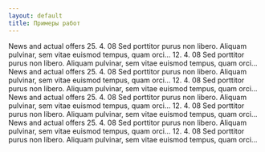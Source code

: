```yaml
---
layout: default
title: Примеры работ
---
```

News and actual offers
25. 4. 08
Sed porttitor purus non libero. Aliquam pulvinar, sem vitae euismod tempus, quam orci…
12. 4. 08
Sed porttitor purus non libero. Aliquam pulvinar, sem vitae euismod tempus, quam orci…
News and actual offers
25. 4. 08
Sed porttitor purus non libero. Aliquam pulvinar, sem vitae euismod tempus, quam orci…
12. 4. 08
Sed porttitor purus non libero. Aliquam pulvinar, sem vitae euismod tempus, quam orci…
News and actual offers
25. 4. 08
Sed porttitor purus non libero. Aliquam pulvinar, sem vitae euismod tempus, quam orci…
12. 4. 08
Sed porttitor purus non libero. Aliquam pulvinar, sem vitae euismod tempus, quam orci…
News and actual offers
25. 4. 08
Sed porttitor purus non libero. Aliquam pulvinar, sem vitae euismod tempus, quam orci…
12. 4. 08
Sed porttitor purus non libero. Aliquam pulvinar, sem vitae euismod tempus, quam orci…